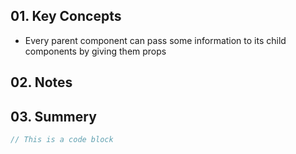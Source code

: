 ## 01. Key Concepts

- Every parent component can pass some information to its child components by giving them props

## 02. Notes

## 03. Summery

```javascript
// This is a code block
```
